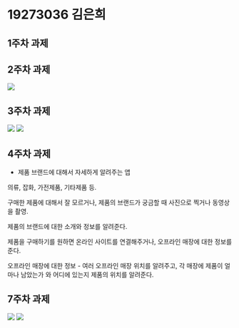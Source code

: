 # 19273036 김은희

## 1주차 과제 

## 2주차 과제
<img width="" height="" src="./png/2주차.png"></img>

## 3주차 과제
<img width="" height="" src="./png/3주차 1.png"></img>
<img width="" height="" src="./png/3주차 2.png"></img>

## 4주차 과제 
- 제품 브랜드에 대해서 자세하게 알려주는 앱 

의류, 잡화, 가전제품, 기타제품 등. 

구매한 제품에 대해서 잘 모르거나, 제품의 브랜드가 궁금할 때 사진으로 찍거나 동영상을 촬영.

제품의 브랜드에 대한 소개와 정보를 알려준다. 

제품을 구매하기를 원하면 온라인 사이트를 연결해주거나, 오프라인 매장에 대한 정보를 준다. 

오프라인 매장에 대한 정보 - 여러 오프라인 매장 위치를 알려주고, 각 매장에 제품이 얼마나 남았는가 와 어디에 있는지 제품의 위치를 알려준다. 

## 7주차 과제
<img width="" height="" src="./PNG/dog.PNG"></img>
<img width="" height="" src="./PNG/cat.PNG"></img>
